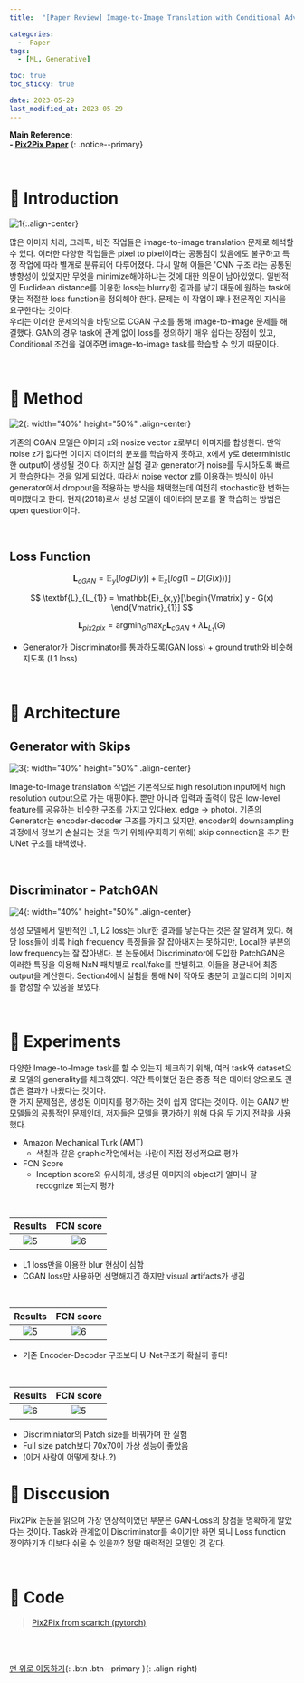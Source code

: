 ```yaml
---
title:  "[Paper Review] Image-to-Image Translation with Conditional Adversarial Networks (Pix2Pix)" 

categories:
  -  Paper
tags:
  - [ML, Generative]

toc: true
toc_sticky: true

date: 2023-05-29
last_modified_at: 2023-05-29
---
```


**Main Reference: <br>- [Pix2Pix Paper](https://arxiv.org/abs/1611.07004)**
{: .notice--primary}

<br>


# 🚀 Introduction

![1](https://github.com/inhopp/inhopp/assets/96368476/6dc173ec-a624-4b39-a066-4415037967a1){:.align-center}

많은 이미지 처리, 그래픽, 비전 작업들은 image-to-image translation 문제로 해석할 수 있다. 이러한 다양한 작업들은 pixel to pixel이라는 공통점이 있음에도 불구하고 특정 작업에 따라 별개로 분류되어 다루어졌다. 다시 말해 이들은 'CNN 구조'라는 공통된 방향성이 있었지만 무엇을 minimize해야하냐는 것에 대한 의문이 남아있었다. 일반적인 Euclidean distance를 이용한 loss는 blurry한 결과를 낳기 때문에 원하는 task에 맞는 적절한 loss function을 정의해야 한다. 문제는 이 작업이 꽤나 전문적인 지식을 요구한다는 것이다. <br>우리는 이러한 문제의식을 바탕으로 CGAN 구조를 통해 image-to-image 문제를 해결했다. GAN의 경우 task에 관계 없이 loss를 정의하기 매우 쉽다는 장점이 있고, Conditional 조건을 걸어주면 image-to-image task를 학습할 수 있기 때문이다.



<br>


# 🚀 Method

![2](https://github.com/inhopp/inhopp/assets/96368476/f852bcb3-c991-4962-b2b8-242f0547cc6e){: width="40%" height="50%" .align-center}

기존의 CGAN 모델은 이미지 x와 nosize vector z로부터 이미지를 합성한다. 만약 noise z가 없다면 이미지 데이터의 분포를 학습하지 못하고, x에서 y로 deterministic한 output이 생성될 것이다. 하지만 실험 결과 generator가 noise를 무시하도록 빠르게 학습한다는 것을 알게 되었다. 따라서 noise vector z를 이용하는 방식이 아닌 generator에서 dropout을 적용하는 방식을 채택했는데 여전히 stochastic한 변화는 미미했다고 한다. 현재(2018)로서 생성 모델이 데이터의 분포를 잘 학습하는 방법은 open question이다.

<br>

## Loss Function

$$ \textbf{L}_{cGAN} =  \mathbb{E}_{y}[logD(y)] + \mathbb{E}_{x}[ log(1 - D(G(x)))] $$

$$ \textbf{L}_{L_{1}} =  \mathbb{E}_{x,y}[\begin{Vmatrix} y - G(x)
\end{Vmatrix}_{1}] $$

$$ \textbf{L}_{pix2pix} = \text{arg}\min_{G}\max_{D} \textbf{L}_{cGAN} + \lambda \textbf{L}_{L_{1}}(G) $$

- Generator가 Discriminator를 통과하도록(GAN loss) + ground truth와 비슷해지도록 (L1 loss)


<br>


# 🚀 Architecture

## Generator with Skips

![3](https://github.com/inhopp/inhopp/assets/96368476/aa00e126-750a-4b80-b9ed-9a75831ed3f7){: width="40%" height="50%" .align-center}

Image-to-Image translation 작업은 기본적으로 high resolution input에서 high resolution output으로 가는 매핑이다. 뿐만 아니라 입력과 출력이 많은 low-level feature를 공유하는 비슷한 구조를 가지고 있다(ex. edge → photo). 기존의 Generator는 encoder-decoder 구조를 가지고 있지만, encoder의 downsampling 과정에서 정보가 손실되는 것을 막기 위해(우회하기 위해) skip connection을 추가한 UNet 구조를 태책했다.

<br>

## Discriminator - PatchGAN

![4](https://github.com/inhopp/inhopp/assets/96368476/2316df6b-6bee-400b-b064-7a247ae8ffa3){: width="40%" height="50%" .align-center}

생성 모델에서 일반적인 L1, L2 loss는 blur한 결과를 낳는다는 것은 잘 알려져 있다. 해당 loss들이 비록 high frequency 특징들을 잘 잡아내지는 못하지만, Local한 부분의 low frequency는 잘 잡아낸다. 본 논문에서 Discriminator에 도입한 PatchGAN은 이러한 특징을 이용해 NxN 패치별로 real/fake를 판별하고, 이들을 평균내어 최종 output을 계산한다. Section4에서 실험을 통해 N이 작아도 충분히 고퀄리티의 이미지를 합성할 수 있음을 보였다.


<br>



# 🚀 Experiments

다양한 Image-to-Image task를 할 수 있는지 체크하기 위해, 여러 task와 dataset으로 모델의 generality를 체크하였다. 약간 특이했던 점은 종종 적은 데이터 양으로도 괜찮은 결과가 나왔다는 것이다. <br>한 가지 문제점은, 생성된 이미지를 평가하는 것이 쉽지 않다는 것이다. 이는 GAN기반 모델들의 공통적인 문제인데, 저자들은 모델을 평가하기 위해 다음 두 가지 전략을 사용했다.
- Amazon Mechanical Turk (AMT)
  - 색칠과 같은 graphic작업에서는 사람이 직접 정성적으로 평가
- FCN Score
  - Inception score와 유사하게, 생성된 이미지의 object가 얼마나 잘 recognize 되는지 평가


<br>

| Results | FCN score |
|:-:|:-:|
| ![5](https://github.com/inhopp/inhopp/assets/96368476/945f5fce-8e73-433b-bf5c-61d9f1c380b2) | ![6](https://github.com/inhopp/inhopp/assets/96368476/7482ce6d-4a0a-4b33-8a17-9dfee26ee108) |

- L1 loss만을 이용한 blur 현상이 심함
- CGAN loss만 사용하면 선명해지긴 하지만 visual artifacts가 생김

<br>

| Results | FCN score |
|:-:|:-:|
| ![5](https://github.com/inhopp/inhopp/assets/96368476/778929bb-5cc0-459a-bb8c-bf4383222f7c) | ![6](https://github.com/inhopp/inhopp/assets/96368476/e62e694b-4113-4106-afab-98c814ebcc7f) |

- 기존 Encoder-Decoder 구조보다 U-Net구조가 확실히 좋다!

<br>

| Results | FCN score |
|:-:|:-:|
| ![6](https://github.com/inhopp/inhopp/assets/96368476/893c91e4-df53-4671-9f7a-2edf0bfc2aca) | ![5](https://github.com/inhopp/inhopp/assets/96368476/9d29db51-4b3b-4e7e-b5da-3e1f16ff81a0) |

- Discriminiator의 Patch size를 바꿔가며 한 실험
- Full size patch보다 70x70이 가상 성능이 좋았음
- (이거 사람이 어떻게 찾나..?)



# 🚀 Disccusion

Pix2Pix 논문을 읽으며 가장 인상적이었던 부분은 GAN-Loss의 장점을 명확하게 알았다는 것이다. Task와 관계없이 Discriminator를 속이기만 하면 되니 Loss function 정의하기가 이보다 쉬울 수 있을까? 정말 매력적인 모델인 것 같다.



<br>



# 🚀 Code

> [Pix2Pix from scartch (pytorch)](https://github.com/inhopp/pix2pix)



<br>
<br>



[맨 위로 이동하기](#){: .btn .btn--primary }{: .align-right}